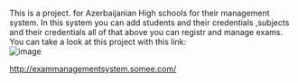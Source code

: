 This is a project. for Azerbaijanian High schools for their management system.
In this system you can add students and their  credentials ,subjects and their credentials all of that above you can registr and manage exams.
You can take a look at this project with this link:<br>
![image](https://github.com/EdaletHashimli/Imtahan_Project/assets/86829581/fb65a263-60f4-420a-900f-d3739a6ad91b)

  http://exammanagementsystem.somee.com/


